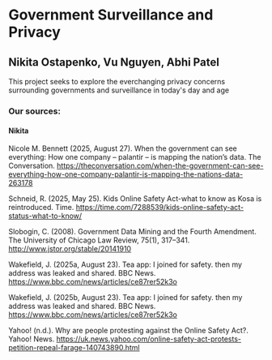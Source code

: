 # Government Surveillance and Privacy
## Nikita Ostapenko, Vu Nguyen, Abhi Patel
This project seeks to explore the everchanging privacy concerns surrounding governments and surveillance in today's day and age
### Our sources:
#### Nikita
Nicole M. Bennett (2025, August 27). When the government can see everything: How one company – palantir – is mapping the nation’s data. The Conversation. https://theconversation.com/when-the-government-can-see-everything-how-one-company-palantir-is-mapping-the-nations-data-263178 

Schneid, R. (2025, May 25). Kids Online Safety Act-what to know as Kosa is reintroduced. Time. https://time.com/7288539/kids-online-safety-act-status-what-to-know/ 

Slobogin, C. (2008). Government Data Mining and the Fourth Amendment. The University of Chicago Law Review, 75(1), 317–341. http://www.jstor.org/stable/20141910

Wakefield, J. (2025a, August 23). Tea app: I joined for safety. then my address was leaked and shared. BBC News. https://www.bbc.com/news/articles/ce87rer52k3o 

Wakefield, J. (2025b, August 23). Tea app: I joined for safety. then my address was leaked and shared. BBC News. https://www.bbc.com/news/articles/ce87rer52k3o 

Yahoo! (n.d.). Why are people protesting against the Online Safety Act?. Yahoo! News. https://uk.news.yahoo.com/online-safety-act-protests-petition-repeal-farage-140743890.html 

